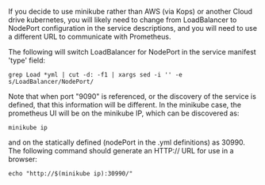 If you decide to use minikube rather than AWS (via Kops) or 
another Cloud drive kubernetes, you will likely need to 
change from LoadBalancer to NodePort configuration in the
service descriptions, and you will need to use a different
URL to communicate with Prometheus.

The following will switch LoadBalancer for NodePort
in the service manifest 'type' field:

    grep Load *yml | cut -d: -f1 | xargs sed -i '' -e  s/LoadBalancer/NodePort/

Note that when port "9090" is referenced, or the discovery 
of the service is defined, that this information will
be different.  In the minikube case, the prometheus UI will
be on the minikube IP, which can be discovered as:

    minikube ip

and on the statically defined (nodePort in the .yml definitions)
as 30990.  The following command should generate an HTTP:// URL 
for use in a browser:

    echo "http://$(minikube ip):30990/"



